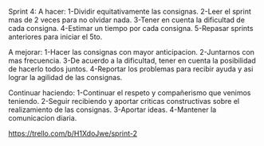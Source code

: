 Sprint 4:
A hacer: 
1-Dividir equitativamente las consignas.
2-Leer el sprint mas de 2 veces para no olvidar nada.
3-Tener en cuenta la dificultad de cada consigna.
4-Estimar un tiempo por cada consigna.
5-Repasar sprints anteriores para iniciar el 5to.

A mejorar:
1-Hacer las consignas con mayor anticipacion.
2-Juntarnos con mas frecuencia.
3-De acuerdo a la dificultad, tener en cuenta la posibilidad de hacerlo todos juntos.
4-Reportar los problemas para recibir ayuda y asi lograr la agilidad de las consignas.

Continuar haciendo:
1-Continuar el respeto y compañerismo que venimos teniendo.
2-Seguir recibiendo y aportar criticas constructivas sobre el realizamiento de las consignas.
3-Aportar ideas.
4-Mantener la comunicacion diaria.

https://trello.com/b/H1XdoJwe/sprint-2